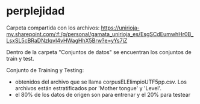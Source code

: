 # perplejidad

Carpeta compartida con los archivos: https://unirioja-my.sharepoint.com/:f:/g/personal/gamata_unirioja_es/EsgSCdEumwhHr0B_LsxSL5cBRaDNzlqvI4vHWagHhX5Brw?e=yYs7jZ
    
Dentro de la carpeta "Conjuntos de datos" se encuentran los conjuntos de train y test.

Conjunto de Training y Testing:
- obtenidos del archivo que se llama corpusELElimpioUTF5pp.csv. Los archivos están estratificados por 'Mother tongue' y 'Level'.
- el 80% de los datos de origen son para entrenar y el 20% para testear
